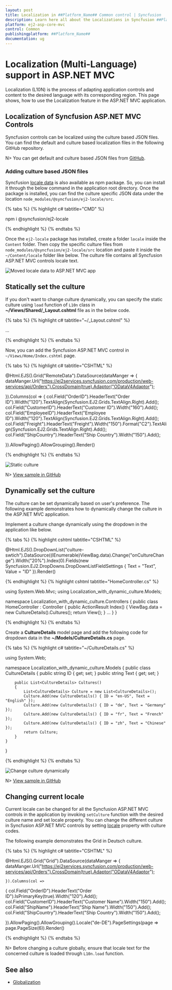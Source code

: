 ```yaml
---
layout: post
title: Localization in ##Platform_Name## Common control | Syncfusion
description: Learn here all about the Localizations in Syncfusion ##Platform_Name## Common control and much more.
platform: ej2-asp-core-mvc
control: Common
publishingplatform: ##Platform_Name##
documentation: ug
---
```


# Localization (Multi-Language) support in ASP.NET MVC

Localization (L10N) is the process of adapting application controls and content to the desired language with its corresponding region. This page shows, how to use the Localization feature in the ASP.NET MVC application.

## Localization of Syncfusion ASP.NET MVC Controls

Syncfusion controls can be localized using the culture based JSON files. You can find the default and culture based localization files in the following GitHub repository.

N> You can get default and culture based JSON files from [GitHub](https://github.com/syncfusion/ej2-locale).

### Adding culture based JSON files

Syncfusion [locale data](https://www.npmjs.com/package/@syncfusion/ej2-locale) is also available as npm package. So, you can install it through the below command in the application root directory. Once the package is installed, you can find the culture specific JSON data under the location `node_modules/@syncfusion/ej2-locale/src`.

{% tabs %}
{% highlight c# tabtitle="CMD" %}

npm i @syncfusion/ej2-locale

{% endhighlight %}
{% endtabs %}

Once the `ej2-locale` package has installed, create a folder `locale` inside the `Content` folder. Then copy the specific culture files from `node_modules/@syncfusion/ej2-locale/src` location and paste it inside the `~/Content/locale` folder like below. The culture file contains all Syncfusion ASP.NET MVC controls locale text.

![Moved locale data to ASP.NET MVC app](images/moved-locale-data.png)

## Statically set the culture

If you don't want to change culture dynamically, you can specify the static culture using `load` function of `L10n` class in **~/Views/Shared/_Layout.cshtml** file as in the below code.

{% tabs %}
{% highlight c# tabtitle="~/_Layout.cshtml" %}

<body>
    ...
    <script>
        var ajax = new ej.base.Ajax(location.origin + '/Content/locale/de.json', 'GET', false);   //load the de json culture file 
        ajax.send().then((e) => {
            var loader = JSON.parse(e);
            ej.base.L10n.load(
                loader
            );
            ej.base.setCulture('de');      //Set the culture for the ASP.NET MVC controls 
        });
    </script>
</body>

{% endhighlight %}
{% endtabs %}

Now, you can add the Syncfusion ASP.NET MVC control in `~/Views/Home/Index.cshtml` page.

{% tabs %}
{% highlight c# tabtitle="CSHTML" %}

@Html.EJS().Grid("RemoteData").DataSource(dataManger =>
{
    dataManger.Url("https://ej2services.syncfusion.com/production/web-services/api/Orders").CrossDomain(true).Adaptor("ODataV4Adaptor");

}).Columns(col =>
{
    col.Field("OrderID").HeaderText("Order ID").Width("120").TextAlign(Syncfusion.EJ2.Grids.TextAlign.Right).Add();
    col.Field("CustomerID").HeaderText("Customer ID").Width("160").Add();
    col.Field("EmployeeID").HeaderText("Employee ID").Width("120").TextAlign(Syncfusion.EJ2.Grids.TextAlign.Right).Add();
    col.Field("Freight").HeaderText("Freight").Width("150").Format("C2").TextAlign(Syncfusion.EJ2.Grids.TextAlign.Right).Add();
    col.Field("ShipCountry").HeaderText("Ship Country").Width("150").Add();

}).AllowPaging().AllowGrouping().Render()

{% endhighlight %}
{% endtabs %}

![Static culture](images/grid-locale.png)

N> [View sample in GitHub](https://github.com/SyncfusionExamples/asp-net-mvc-localization/tree/main/Localization-with-static-culture)

## Dynamically set the culture

The culture can be set dynamically based on user's preference. The following example demonstrates how to dynamically change the culture in the ASP.NET MVC application.

Implement a culture change dynamically using the dropdown in the application like below.

{% tabs %}
{% highlight cshtml tabtitle="CSHTML" %}

<div class="dropdown">
    @Html.EJS().DropDownList("culture-swtich").DataSource((IEnumerable<Object>)ViewBag.data).Change("onCultureChange").Width("20%").Index(0).Fields(new Syncfusion.EJ2.DropDowns.DropDownListFieldSettings { Text = "Text", Value = "ID" }).Render()
</div>

<script>
    function onCultureChange(e) {
        var culture = e.value;
        var ajax = new ej.base.Ajax(location.origin + '/Content/locale/' + culture + '.json', 'GET', false);   //load the json culture file
        ajax.send().then((e) => {
            var loader = JSON.parse(e);
            ej.base.L10n.load(
                loader
            );
            ej.base.setCulture(culture);      //Set the culture for the ASP.NET Core controls
        });
    }
</script>

{% endhighlight %}
{% highlight cshtml tabtitle="HomeController.cs" %}

using System.Web.Mvc;
using Localization_with_dynamic_culture.Models;

namespace Localization_with_dynamic_culture.Controllers
{
    public class HomeController : Controller
    {
        public ActionResult Index()
        {
            ViewBag.data = new CultureDetails().Cultures();
            return View();
        }
    ...
    }
}

{% endhighlight %}
{% endtabs %}

Create a **CultureDetails** model page and add the following code for dropdown data in the **~/Models/CultureDetails.cs** page. 

{% tabs %}
{% highlight c# tabtitle="~/CultureDetails.cs" %}

using System.Web;

namespace Localization_with_dynamic_culture.Models
{
    public class CultureDetails
    {
        public string ID { get; set; }
        public string Text { get; set; }

        public List<CultureDetails> Cultures()
        {
            List<CultureDetails> Culture = new List<CultureDetails>();
            Culture.Add(new CultureDetails() { ID = "en-US", Text = "English" });
            Culture.Add(new CultureDetails() { ID = "de", Text = "Germany" });
            Culture.Add(new CultureDetails() { ID = "fr", Text = "French" });
            Culture.Add(new CultureDetails() { ID = "zh", Text = "Chinese" });
            return Culture;
        }
    }
}

{% endhighlight %}
{% endtabs %}

![Change culture dynamically](images/dynamic-culture-switch.png)

N> [View sample in GitHub](https://github.com/SyncfusionExamples/asp-net-mvc-localization/tree/main/Localization-with-dynamic-culture)


## Changing current locale

Current locale can be changed for all the Syncfusion ASP.NET MVC controls in the application by invoking `setCulture` function with the desired culture name and set locale property. You can change the different culture in Syncfusion ASP.NET MVC controls by setting [locale](https://help.syncfusion.com/cr/aspnetmvc-js2/Syncfusion.EJ2.Grids.Grid.html#Syncfusion_EJ2_Grids_Grid_Locale) property with culture codes.

The following example demonstrates the Grid in Deutsch culture.

{% tabs %}
{% highlight c# tabtitle="CSHTML" %}

@Html.EJS().Grid("Grid").DataSource(dataManger =>
    {
        dataManger.Url("https://ej2services.syncfusion.com/production/web-services/api/Orders").CrossDomain(true).Adaptor("ODataV4Adaptor");

    }).Columns(col =>
{
    col.Field("OrderID").HeaderText("Order ID").IsPrimaryKey(true).Width("120").Add();
    col.Field("CustomerID").HeaderText("Customer Name").Width("150").Add();
    col.Field("ShipName").HeaderText("Ship Name").Width("150").Add();
    col.Field("ShipCountry").HeaderText("Ship Country").Width("150").Add();

}).AllowPaging().AllowGrouping().Locale("de-DE").PageSettings(page => page.PageSize(6)).Render()

<script>
    ej.base.L10n.load({
        'de-DE': {
            'grid': {
                'EmptyRecord': 'Keine Aufzeichnungen angezeigt',
                'GroupDropArea': 'Ziehen Sie einen Spaltenkopf hier, um die Gruppe ihre Spalte',
                'UnGroup': 'Klicken Sie hier, um die Gruppierung aufheben',
                'EmptyDataSourceError': 'DataSource darf bei der Erstauslastung nicht leer sein, da Spalten aus der dataSource im AutoGenerate Spaltenraster',
                'Item': 'Artikel',
                'Items': 'Artikel'
            },
            'pager': {
                'currentPageInfo': '{0} von {1} Seiten',
                'totalItemsInfo': '({0} Beiträge)',
                'firstPageTooltip': 'Zur ersten Seite',
                'lastPageTooltip': 'Zur letzten Seite',
                'nextPageTooltip': 'Zur nächsten Seite',
                'previousPageTooltip': 'Zurück zur letzten Seit',
                'nextPagerTooltip': 'Gehen Sie zu den nächsten Pager-Elementen',
                'previousPagerTooltip': 'Gehen Sie zu vorherigen Pager-Elementen'
            }
        }
    });
    ej.base.setCulture('de');
</script>

{% endhighlight %}
{% endtabs %}

N> Before changing a culture globally, ensure that locale text for the concerned culture is loaded through `L10n.load` function. 

## See also

* [Globalization](https://ej2.syncfusion.com/aspnetmvc/documentation/common/internationalization)
